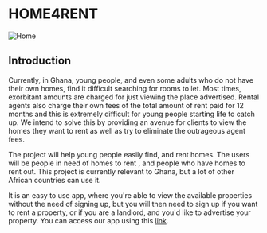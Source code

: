 # HOME4RENT


![Home](https://github.com/ohenebappiagyei/Home4rent/assets/135705498/c946f78f-abba-4808-a97f-5ae7df135696)







## Introduction

Currently, in Ghana, young people, and even some adults who do not have their own homes, find it difficult searching for rooms to let. Most times, exorbitant amounts are charged for just viewing the place advertised. Rental agents also charge their own fees of the total amount of rent paid for 12 months and this is extremely difficult for young people starting life to catch up. We intend to solve this by providing an avenue for clients to view the homes they want to rent as well as try to eliminate the outrageous agent fees.

The project will help young people easily find, and rent homes. The users will be people in need of homes to rent , and people who have homes to rent out. This project is currently relevant to Ghana, but a lot of other African countries can use it.

It is an easy to use app, where you're able to view the available properties without the need of signing up, but you will then need to sign up if you want to rent a property, or if you are a landlord, and you'd like to advertise your property.
You can access our app using this [link](https://h4r.vercel.app/).


